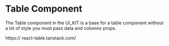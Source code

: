 # Table Component

The Table component in the UI_KIT is a base for a table component without a lot of style you must pass data and columns props.

https:// react-table.tanstack.com/
